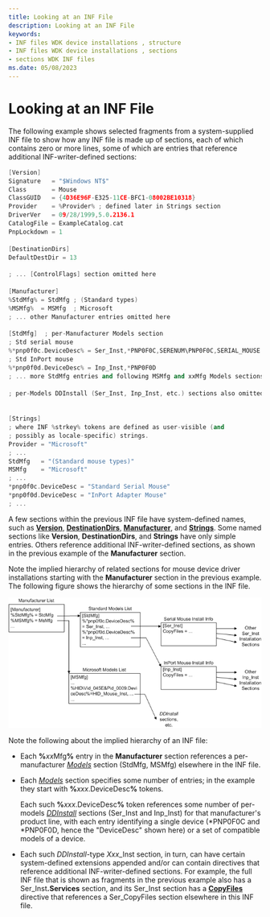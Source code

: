 ```yaml
---
title: Looking at an INF File
description: Looking at an INF File
keywords:
- INF files WDK device installations , structure
- INF files WDK device installations , sections
- sections WDK INF files
ms.date: 05/08/2023
---
```


# Looking at an INF File

The following example shows selected fragments from a system-supplied INF file to show how any INF file is made up of sections, each of which contains zero or more lines, some of which are entries that reference additional INF-writer-defined sections:

```cpp
[Version]
Signature   = "$Windows NT$"
Class       = Mouse
ClassGUID   = {4D36E96F-E325-11CE-BFC1-08002BE10318}
Provider    = %Provider% ; defined later in Strings section
DriverVer   = 09/28/1999,5.0.2136.1
CatalogFile = ExampleCatalog.cat
PnpLockdown = 1

[DestinationDirs]
DefaultDestDir = 13

; ... [ControlFlags] section omitted here

[Manufacturer]
%StdMfg% = StdMfg ; (Standard types)
%MSMfg%  = MSMfg  ; Microsoft
; ... other Manufacturer entries omitted here

[StdMfg]  ; per-Manufacturer Models section
; Std serial mouse
%*pnp0f0c.DeviceDesc% = Ser_Inst,*PNP0F0C,SERENUM\PNP0F0C,SERIAL_MOUSE
; Std InPort mouse
%*pnp0f0d.DeviceDesc% = Inp_Inst,*PNP0F0D
; ... more StdMfg entries and following MSMfg and xxMfg Models sections omitted here

; per-Models DDInstall (Ser_Inst, Inp_Inst, etc.) sections also omitted here


[Strings]
; where INF %strkey% tokens are defined as user-visible (and
; possibly as locale-specific) strings.
Provider = "Microsoft"
; ...
StdMfg   = "(Standard mouse types)"
MSMfg    = "Microsoft"
; ...
*pnp0f0c.DeviceDesc = "Standard Serial Mouse"
*pnp0f0d.DeviceDesc = "InPort Adapter Mouse"
; ...
```

A few sections within the previous INF file have system-defined names, such as [**Version**](inf-version-section.md), [**DestinationDirs**](inf-destinationdirs-section.md), [**Manufacturer**](inf-manufacturer-section.md), and [**Strings**](inf-strings-section.md). Some named sections like **Version**, **DestinationDirs**, and **Strings** have only simple entries. Others reference additional INF-writer-defined sections, as shown in the previous example of the **Manufacturer** section.

Note the implied hierarchy of related sections for mouse device driver installations starting with the **Manufacturer** section in the previous example. The following figure shows the hierarchy of some sections in the INF file.

![diagram illustrating a sample hierarchy of sections in an inf file.](images/inf-sections.png)

Note the following about the implied hierarchy of an INF file:

- Each **%**<em>xx</em>Mfg<strong>%</strong> entry in the **Manufacturer** section references a per-manufacturer [*Models*](inf-models-section.md) section (StdMfg, MSMfg) elsewhere in the INF file.

- Each [*Models*](inf-models-section.md) section specifies some number of entries; in the example they start with **%**<em>xxx</em>.DeviceDesc<strong>%</strong> tokens.

  Each such **%**<em>xxx</em>.DeviceDesc<strong>%</strong> token references some number of per-models [*DDInstall*](inf-ddinstall-section.md) sections (Ser_Inst and Inp_Inst) for that manufacturer's product line, with each entry identifying a single device (\*PNP0F0C and \*PNP0F0D, hence the "DeviceDesc" shown here) or a set of compatible models of a device.

- Each such *DDInstall*-type *Xxx*_Inst section, in turn, can have certain system-defined extensions appended and/or can contain directives that reference additional INF-writer-defined sections. For example, the full INF file that is shown as fragments in the previous example also has a Ser_Inst<strong>.Services</strong> section, and its Ser_Inst section has a [**CopyFiles**](inf-copyfiles-directive.md) directive that references a Ser_CopyFiles section elsewhere in this INF file.
